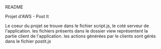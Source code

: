 README 


Projet d'AWS - Post It

Le coeur du projet se trouve dans le fichier script.js, le coté serveur de l'application.
les fichiers présents dans le dossier view représentent la partie client de l'application. 
les actions générées par le clients sont gérés dans le fichier postit.js